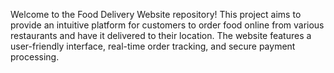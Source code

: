 Welcome to the Food Delivery Website repository! This project aims to provide an intuitive platform for customers to order food online from various restaurants and have it delivered to their location. The website features a user-friendly interface, real-time order tracking, and secure payment processing.
